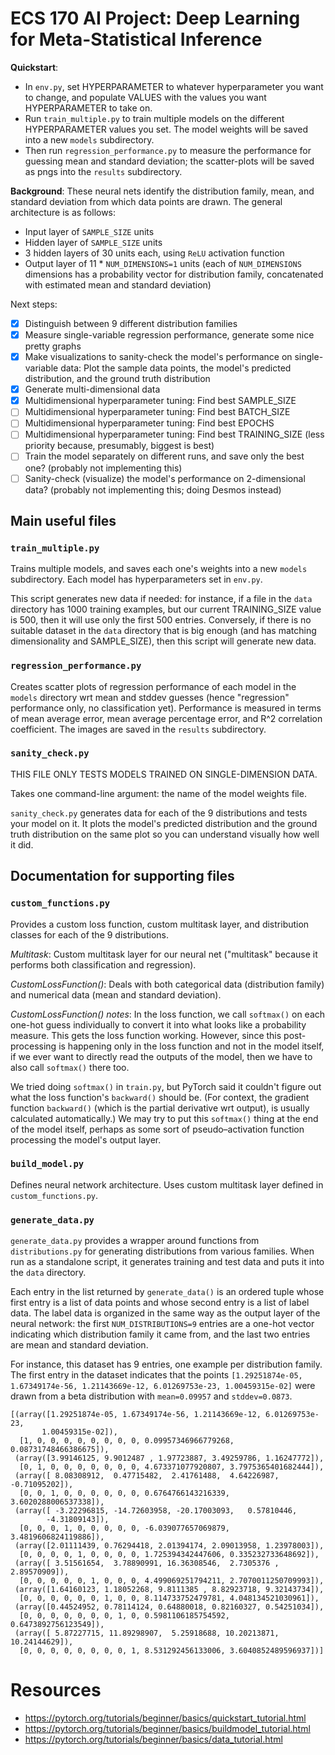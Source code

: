 # ECS 170 AI Project: Deep Learning for Meta-Statistical Inference
**Quickstart**:
* In `env.py`, set HYPERPARAMETER to whatever hyperparameter you want to change,
  and populate VALUES with the values you want HYPERPARAMETER to take on.
* Run `train_multiple.py` to train multiple models on the different
  HYPERPARAMETER values you set. The model weights will be saved into a new
  `models` subdirectory.
* Then run `regression_performance.py` to measure the performance for guessing
  mean and standard deviation; the scatter-plots will be saved as pngs into the
  `results` subdirectory.

**Background**: These neural nets identify the distribution family, mean, and
standard deviation from which data points are drawn. The general architecture is
as follows:
* Input layer of `SAMPLE_SIZE` units
* Hidden layer of `SAMPLE_SIZE` units
* 3 hidden layers of 30 units each, using `ReLU` activation function
* Output layer of 11 * `NUM_DIMENSIONS=1` units (each of `NUM_DIMENSIONS`
  dimensions has a probability vector for distribution family, concatenated with
  estimated mean and standard deviation)

Next steps:
- [x] Distinguish between 9 different distribution families
- [x] Measure single-variable regression performance, generate some nice pretty
  graphs
- [x] Make visualizations to sanity-check the model's performance on
  single-variable data: Plot the sample data points, the model's predicted
  distribution, and the ground truth distribution
- [x] Generate multi-dimensional data
- [x] Multidimensional hyperparameter tuning: Find best SAMPLE_SIZE
- [ ] Multidimensional hyperparameter tuning: Find best BATCH_SIZE
- [ ] Multidimensional hyperparameter tuning: Find best EPOCHS
- [ ] Multidimensional hyperparameter tuning: Find best TRAINING_SIZE (less
  priority because, presumably, biggest is best)
- [ ] Train the model separately on different runs, and save only the best one?
  (probably not implementing this)
- [ ] Sanity-check (visualize) the model's performance on 2-dimensional data?
  (probably not implementing this; doing Desmos instead)

## Main useful files
### `train_multiple.py`
Trains multiple models, and saves each one's weights into a new `models`
subdirectory. Each model has hyperparameters set in `env.py`.

This script generates new data if needed: for instance, if a file in the `data`
directory has 1000 training examples, but our current TRAINING_SIZE value is
500, then it will use only the first 500 entries. Conversely, if there is no
suitable dataset in the `data` directory that is big enough (and has matching
dimensionality and SAMPLE_SIZE), then this script will generate new data.

### `regression_performance.py`
Creates scatter plots of regression performance of each model in the `models`
directory wrt mean and stddev guesses (hence "regression" performance only, no
classification yet). Performance is measured in terms of mean average error,
mean average percentage error, and R^2 correlation coefficient. The images are
saved in the `results` subdirectory.

### `sanity_check.py`
THIS FILE ONLY TESTS MODELS TRAINED ON SINGLE-DIMENSION DATA.

Takes one command-line argument: the name of the model weights file.

`sanity_check.py` generates data for each of the 9 distributions and tests your
model on it. It plots the model's predicted distribution and the ground truth
distribution on the same plot so you can understand visually how well it did.

## Documentation for supporting files
### `custom_functions.py`
Provides a custom loss function, custom multitask layer, and distribution
classes for each of the 9 distributions.

*Multitask*: Custom multitask layer for our neural net ("multitask" because it
performs both classification and regression).

*CustomLossFunction()*: Deals with both categorical data (distribution family)
and numerical data (mean and standard deviation).

*CustomLossFunction() notes*: In the loss function, we call `softmax()` on each
one-hot guess individually to convert it into what looks like a probability
measure. This gets the loss function working. However, since this
post-processing is happening only in the loss function and not in the model
itself, if we ever want to directly read the outputs of the model, then we have
to also call `softmax()` there too.

We tried doing `softmax()` in `train.py`, but PyTorch said it couldn't figure
out what the loss function's `backward()` should be. (For context, the gradient
function `backward()` (which is the partial derivative wrt output), is usually
calculated automatically.) We may try to put this `softmax()` thing at the end
of the model itself, perhaps as some sort of pseudo–activation function
processing the model's output layer.

### `build_model.py`
Defines neural network architecture. Uses custom multitask layer defined in
`custom_functions.py`.

### `generate_data.py`
`generate_data.py` provides a wrapper around functions from `distributions.py`
for generating distributions from various families. When run as a standalone
script, it generates training and test data and puts it into the `data`
directory.

Each entry in the list returned by `generate_data()` is an ordered tuple whose
first entry is a list of data points and whose second entry is a list of label
data. The label data is organized in the same way as the output layer of the
neural network: the first `NUM_DISTRIBUTIONS=9` entries are a one-hot vector
indicating which distribution family it came from, and the last two entries are
mean and standard deviation.

For instance, this dataset has 9 entries, one example per distribution family.
The first entry in the dataset indicates that the points `[1.29251874e-05,
1.67349174e-56, 1.21143669e-12, 6.01269753e-23, 1.00459315e-02]` were drawn from
a beta distribution with `mean=0.09957` and `stddev=0.0873`.
```
[(array([1.29251874e-05, 1.67349174e-56, 1.21143669e-12, 6.01269753e-23,
       1.00459315e-02]),
  [1, 0, 0, 0, 0, 0, 0, 0, 0, 0.09957346966779268, 0.08731748466386675]),
 (array([3.99146125, 9.9012487 , 1.97723887, 3.49259786, 1.16247772]),
  [0, 1, 0, 0, 0, 0, 0, 0, 0, 4.673371077920807, 3.7975365401682444]),
 (array([ 8.08308912,  0.47715482,  2.41761488,  4.64226987, -0.71095202]),
  [0, 0, 1, 0, 0, 0, 0, 0, 0, 0.6764766143216339, 3.6020288006537338]),
 (array([ -3.22296815, -14.72603958, -20.17003093,   0.57810446,
        -4.31809143]),
  [0, 0, 0, 1, 0, 0, 0, 0, 0, -6.039077657069879, 3.4819606824119886]),
 (array([2.01111439, 0.76294418, 2.01394174, 2.09013958, 1.23978003]),
  [0, 0, 0, 0, 1, 0, 0, 0, 0, 1.725394342447606, 0.335232733648692]),
 (array([ 3.51561654,  3.78890991, 16.36308546,  2.7305376 ,  2.89570909]),
  [0, 0, 0, 0, 0, 1, 0, 0, 0, 4.499069251794211, 2.7070011250709993]),
 (array([1.64160123, 1.18052268, 9.8111385 , 8.82923718, 9.32143734]),
  [0, 0, 0, 0, 0, 0, 1, 0, 0, 8.114733752479781, 4.048134521030961]),
 (array([0.44524952, 0.78114124, 0.64880018, 0.82160327, 0.54251034]),
  [0, 0, 0, 0, 0, 0, 0, 1, 0, 0.5981106185754592, 0.6473892756123549]),
 (array([ 5.87227715, 11.89298907,  5.25918688, 10.20213871, 10.24144629]),
  [0, 0, 0, 0, 0, 0, 0, 0, 1, 8.531292456133006, 3.6040852489596937])]
```

# Resources
* https://pytorch.org/tutorials/beginner/basics/quickstart_tutorial.html
* https://pytorch.org/tutorials/beginner/basics/buildmodel_tutorial.html
* https://pytorch.org/tutorials/beginner/basics/data_tutorial.html
